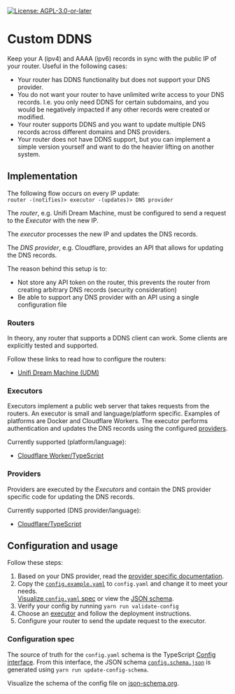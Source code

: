 [![License: AGPL-3.0-or-later](https://img.shields.io/github/license/MatthiasKunnen/custom-ddns?style=for-the-badge)](./LICENSE.txt)

# Custom DDNS

Keep your A (ipv4) and AAAA (ipv6) records in sync with the public IP of your router. Useful in the following cases:
- Your router has DDNS functionality but does not support your DNS provider.
- You do not want your router to have unlimited write access to your DNS records. I.e. you only need DDNS for certain subdomains, and you would be negatively impacted if any other records were created or modified.
- Your router supports DDNS and you want to update multiple DNS records across different domains and DNS providers.
- Your router does not have DDNS support, but you can implement a simple version yourself and want to do the heavier lifting on another system.

## Implementation
The following flow occurs on every IP update:  
`router -(notifies)> executor -(updates)> DNS provider`

The _router_, e.g. Unifi Dream Machine, must be configured to send a request to the _Executor_ with the new IP.

The _executor_ processes the new IP and updates the DNS records. 

The _DNS provider_, e.g. Cloudflare, provides an API that allows for updating the DNS records.

The reason behind this setup is to:
- Not store any API token on the router, this prevents the router from creating arbitrary DNS records (security consideration)
- Be able to support any DNS provider with an API using a single configuration file

### Routers
In theory, any router that supports a DDNS client can work. Some clients are explicitly tested and supported.

Follow these links to read how to configure the routers:
- [Unifi Dream Machine (UDM)](./routers/unifi-udm)

### Executors
Executors implement a public web server that takes requests from the routers. An executor is small and language/platform specific. Examples of platforms are Docker and Cloudflare Workers. The executor performs authentication and updates the DNS records using the configured [providers](#providers). 

Currently supported (platform/language):
- [Cloudflare Worker/TypeScript](./src/typescript/executors/cloudflare-worker)

### Providers
Providers are executed by the _Executors_ and contain the DNS provider specific code for updating the DNS records.

Currently supported (DNS provider/language):
- [Cloudflare/TypeScript](./src/typescript/providers/src/cloudflare) 

## Configuration and usage
Follow these steps:
1. Based on your DNS provider, read the [provider specific documentation](#providers).
1. Copy the [`config.example.yaml`](./config.example.yaml) to `config.yaml` and change it to meet your needs.  
   [Visualize `config.yaml` spec](https://json-schema.app/view/%23%2Fdefinitions%2FConfig?url=https%3A%2F%2Fraw.githubusercontent.com%2FMatthiasKunnen%2Fcustom-ddns%2Fmaster%2Fconfig.schema.json) or view the [JSON schema](./config.schema.json).
1. Verify your config by running `yarn run validate-config`
1. Choose an [executor](#executors) and follow the deployment instructions.
1. Configure your router to send the update request to the executor.

### Configuration spec
The source of truth for the `config.yaml` schema is the TypeScript [Config interface](./src/typescript/base/src/config.interface.ts). From this interface, the JSON schema [`config.schema.json`](./config.schema.json) is generated using `yarn run update-config-schema`.

Visualize the schema of the config file on [json-schema.org](https://json-schema.app/view/%23%2Fdefinitions%2FConfig?url=https%3A%2F%2Fraw.githubusercontent.com%2FMatthiasKunnen%2Fcustom-ddns%2Fmaster%2Fconfig.schema.json).
